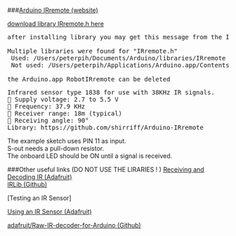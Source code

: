 ###[Arduino IRremote (website)](http://z3t0.github.io/Arduino-IRremote/)

[download library IRremote.h here](https://github.com/z3t0/Arduino-IRremote/releases/tag/2.1.0)

<pre>
after installing library you may get this message from the IDE:

Multiple libraries were found for "IRremote.h"
 Used: /Users/peterpih/Documents/Arduino/libraries/IRremote
 Not used: /Users/peterpih/Applications/Arduino.app/Contents/Java/libraries/RobotIRremote

the Arduino.app RobotIRremote can be deleted
</pre>


<pre>
Infrared sensor type 1838 for use with 38KHz IR signals.
 Supply voltage: 2.7 to 5.5 V
 Frequency: 37.9 KHz
 Receiver range: 18m (typical)
 Receiving angle: 90°
Library: https://github.com/shirriff/Arduino-IRremote
</pre>

The example sketch uses PIN 11 as input.  
S-out needs a pull-down resistor.  
The onboard LED should be ON until a signal is received.

###Other useful links (DO NOT USE THE LIRARIES ! )
[Receiving and Decoding IR (Adafruit)](https://learn.adafruit.com/using-an-infrared-library/hardware-needed)  
[IRLib (Github)](cyborg5/IRLib)

[Testing an IR Sensor]

[Using an IR Sensor (Adafruit)](https://learn.adafruit.com/ir-sensor/testing-an-ir-sensor)

[adafruit/Raw-IR-decoder-for-Arduino (Github)](https://github.com/adafruit/Raw-IR-decoder-for-Arduino/blob/master/rawirdecode/rawirdecodestruct.ino)
